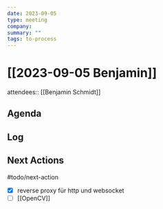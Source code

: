 ```yaml
---
date: 2023-09-05
type: meeting
company: 
summary: ""
tags: to-process
---
```

# [[2023-09-05 Benjamin]]

attendees:: [[Benjamin Schmidt]]

## Agenda


## Log



## Next Actions
#todo/next-action
- [x] reverse proxy für http und websocket
- [ ] [[OpenCV]]
